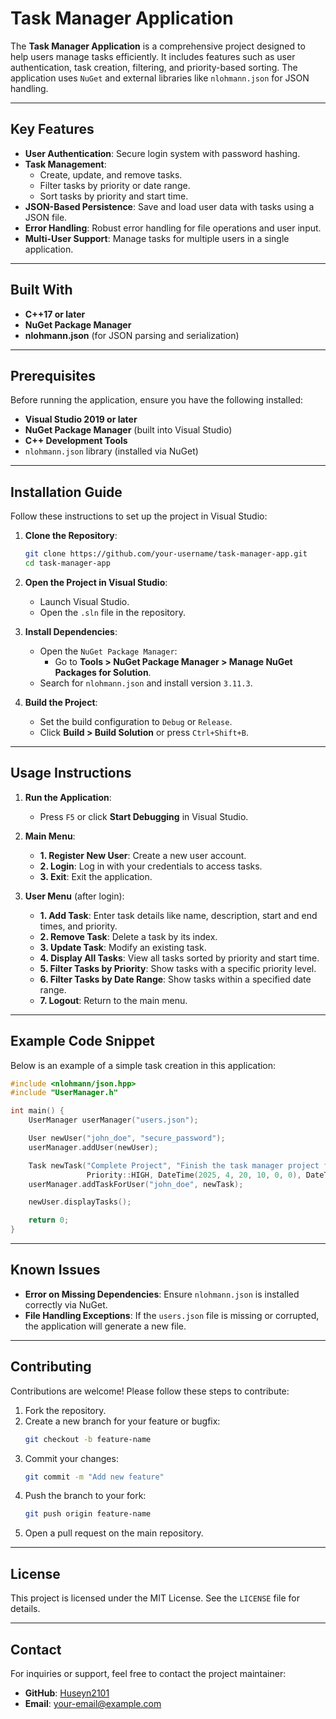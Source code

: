 # Task Manager Application

The **Task Manager Application** is a comprehensive project designed to help users manage tasks efficiently. It includes features such as user authentication, task creation, filtering, and priority-based sorting. The application uses `NuGet` and external libraries like `nlohmann.json` for JSON handling.

---

## Key Features

- **User Authentication**: Secure login system with password hashing.
- **Task Management**:
  - Create, update, and remove tasks.
  - Filter tasks by priority or date range.
  - Sort tasks by priority and start time.
- **JSON-Based Persistence**: Save and load user data with tasks using a JSON file.
- **Error Handling**: Robust error handling for file operations and user input.
- **Multi-User Support**: Manage tasks for multiple users in a single application.

---

## Built With

- **C++17 or later**
- **NuGet Package Manager**
- **nlohmann.json** (for JSON parsing and serialization)

---

## Prerequisites

Before running the application, ensure you have the following installed:

- **Visual Studio 2019 or later**
- **NuGet Package Manager** (built into Visual Studio)
- **C++ Development Tools**
- `nlohmann.json` library (installed via NuGet)

---

## Installation Guide

Follow these instructions to set up the project in Visual Studio:

1. **Clone the Repository**:
   ```bash
   git clone https://github.com/your-username/task-manager-app.git
   cd task-manager-app
   ```

2. **Open the Project in Visual Studio**:
   - Launch Visual Studio.
   - Open the `.sln` file in the repository.

3. **Install Dependencies**:
   - Open the `NuGet Package Manager`:
     - Go to **Tools > NuGet Package Manager > Manage NuGet Packages for Solution**.
   - Search for `nlohmann.json` and install version `3.11.3`.

4. **Build the Project**:
   - Set the build configuration to `Debug` or `Release`.
   - Click **Build > Build Solution** or press `Ctrl+Shift+B`.

---

## Usage Instructions

1. **Run the Application**:
   - Press `F5` or click **Start Debugging** in Visual Studio.

2. **Main Menu**:
   - **1. Register New User**: Create a new user account.
   - **2. Login**: Log in with your credentials to access tasks.
   - **3. Exit**: Exit the application.

3. **User Menu** (after login):
   - **1. Add Task**: Enter task details like name, description, start and end times, and priority.
   - **2. Remove Task**: Delete a task by its index.
   - **3. Update Task**: Modify an existing task.
   - **4. Display All Tasks**: View all tasks sorted by priority and start time.
   - **5. Filter Tasks by Priority**: Show tasks with a specific priority level.
   - **6. Filter Tasks by Date Range**: Show tasks within a specified date range.
   - **7. Logout**: Return to the main menu.

---

## Example Code Snippet

Below is an example of a simple task creation in this application:

```cpp
#include <nlohmann/json.hpp>
#include "UserManager.h"

int main() {
    UserManager userManager("users.json");

    User newUser("john_doe", "secure_password");
    userManager.addUser(newUser);

    Task newTask("Complete Project", "Finish the task manager project for submission",
                 Priority::HIGH, DateTime(2025, 4, 20, 10, 0, 0), DateTime(2025, 4, 20, 18, 0, 0));
    userManager.addTaskForUser("john_doe", newTask);

    newUser.displayTasks();

    return 0;
}
```

---

## Known Issues

- **Error on Missing Dependencies**: Ensure `nlohmann.json` is installed correctly via NuGet.
- **File Handling Exceptions**: If the `users.json` file is missing or corrupted, the application will generate a new file.

---

## Contributing

Contributions are welcome! Please follow these steps to contribute:

1. Fork the repository.
2. Create a new branch for your feature or bugfix:
   ```bash
   git checkout -b feature-name
   ```
3. Commit your changes:
   ```bash
   git commit -m "Add new feature"
   ```
4. Push the branch to your fork:
   ```bash
   git push origin feature-name
   ```
5. Open a pull request on the main repository.

---

## License

This project is licensed under the MIT License. See the `LICENSE` file for details.

---

## Contact

For inquiries or support, feel free to contact the project maintainer:

- **GitHub**: [Huseyn2101](https://github.com/Huseyn2101)
- **Email**: your-email@example.com
